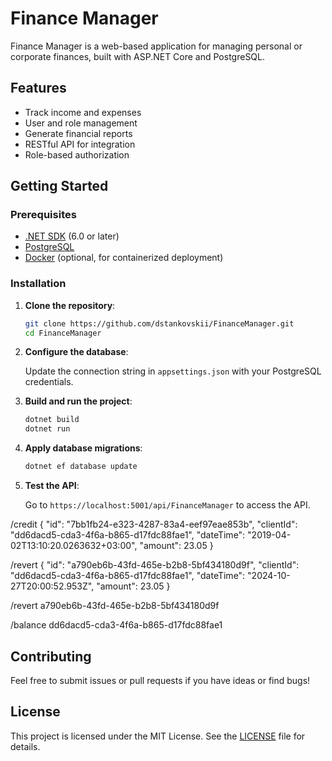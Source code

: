 # Finance Manager

Finance Manager is a web-based application for managing personal or corporate finances, built with ASP.NET Core and PostgreSQL.

## Features

- Track income and expenses
- User and role management
- Generate financial reports
- RESTful API for integration
- Role-based authorization

## Getting Started

### Prerequisites

- [.NET SDK](https://dotnet.microsoft.com/download) (6.0 or later)
- [PostgreSQL](https://www.postgresql.org/download/)
- [Docker](https://www.docker.com/) (optional, for containerized deployment)

### Installation

1. **Clone the repository**:

   ```bash
   git clone https://github.com/dstankovskii/FinanceManager.git
   cd FinanceManager
   ```

2. **Configure the database**:

   Update the connection string in `appsettings.json` with your PostgreSQL credentials.

3. **Build and run the project**:

   ```bash
   dotnet build
   dotnet run
   ```

4. **Apply database migrations**:

   ```bash
   dotnet ef database update
   ```

5. **Test the API**:

   Go to `https://localhost:5001/api/FinanceManager` to access the API.

/credit
{
  "id": "7bb1fb24-e323-4287-83a4-eef97eae853b",
  "clientId": "dd6dacd5-cda3-4f6a-b865-d17fdc88fae1",
  "dateTime": "2019-04-02T13:10:20.0263632+03:00",
  "amount": 23.05
}

/revert
{
  "id": "a790eb6b-43fd-465e-b2b8-5bf434180d9f",
  "clientId": "dd6dacd5-cda3-4f6a-b865-d17fdc88fae1",
  "dateTime": "2024-10-27T20:00:52.953Z",
  "amount": 23.05
}

/revert
a790eb6b-43fd-465e-b2b8-5bf434180d9f

/balance
dd6dacd5-cda3-4f6a-b865-d17fdc88fae1

## Contributing

Feel free to submit issues or pull requests if you have ideas or find bugs!

## License

This project is licensed under the MIT License. See the [LICENSE](LICENSE) file for details.